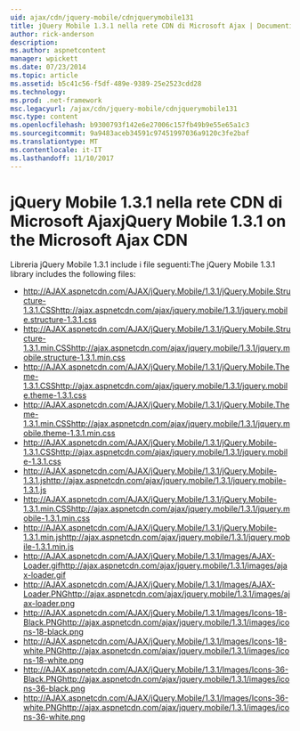 ```yaml
---
uid: ajax/cdn/jquery-mobile/cdnjquerymobile131
title: jQuery Mobile 1.3.1 nella rete CDN di Microsoft Ajax | Documenti Microsoft
author: rick-anderson
description: 
ms.author: aspnetcontent
manager: wpickett
ms.date: 07/23/2014
ms.topic: article
ms.assetid: b5c41c56-f5df-489e-9389-25e2523cdd28
ms.technology: 
ms.prod: .net-framework
msc.legacyurl: /ajax/cdn/jquery-mobile/cdnjquerymobile131
msc.type: content
ms.openlocfilehash: b9300793f142e6e27006c157fb49b9e55e65a1c3
ms.sourcegitcommit: 9a9483aceb34591c97451997036a9120c3fe2baf
ms.translationtype: MT
ms.contentlocale: it-IT
ms.lasthandoff: 11/10/2017
---
```

<a name="jquery-mobile-131-on-the-microsoft-ajax-cdn"></a><span data-ttu-id="fee21-102">jQuery Mobile 1.3.1 nella rete CDN di Microsoft Ajax</span><span class="sxs-lookup"><span data-stu-id="fee21-102">jQuery Mobile 1.3.1 on the Microsoft Ajax CDN</span></span>
====================
<span data-ttu-id="fee21-103">Libreria jQuery Mobile 1.3.1 include i file seguenti:</span><span class="sxs-lookup"><span data-stu-id="fee21-103">The jQuery Mobile 1.3.1 library includes the following files:</span></span>

- <span data-ttu-id="fee21-104">http://AJAX.aspnetcdn.com/AJAX/jQuery.Mobile/1.3.1/jQuery.Mobile.Structure-1.3.1.CSS</span><span class="sxs-lookup"><span data-stu-id="fee21-104">http://ajax.aspnetcdn.com/ajax/jquery.mobile/1.3.1/jquery.mobile.structure-1.3.1.css</span></span>
- <span data-ttu-id="fee21-105">http://AJAX.aspnetcdn.com/AJAX/jQuery.Mobile/1.3.1/jQuery.Mobile.Structure-1.3.1.min.CSS</span><span class="sxs-lookup"><span data-stu-id="fee21-105">http://ajax.aspnetcdn.com/ajax/jquery.mobile/1.3.1/jquery.mobile.structure-1.3.1.min.css</span></span>
- <span data-ttu-id="fee21-106">http://AJAX.aspnetcdn.com/AJAX/jQuery.Mobile/1.3.1/jQuery.Mobile.Theme-1.3.1.CSS</span><span class="sxs-lookup"><span data-stu-id="fee21-106">http://ajax.aspnetcdn.com/ajax/jquery.mobile/1.3.1/jquery.mobile.theme-1.3.1.css</span></span>
- <span data-ttu-id="fee21-107">http://AJAX.aspnetcdn.com/AJAX/jQuery.Mobile/1.3.1/jQuery.Mobile.Theme-1.3.1.min.CSS</span><span class="sxs-lookup"><span data-stu-id="fee21-107">http://ajax.aspnetcdn.com/ajax/jquery.mobile/1.3.1/jquery.mobile.theme-1.3.1.min.css</span></span>
- <span data-ttu-id="fee21-108">http://AJAX.aspnetcdn.com/AJAX/jQuery.Mobile/1.3.1/jQuery.Mobile-1.3.1.CSS</span><span class="sxs-lookup"><span data-stu-id="fee21-108">http://ajax.aspnetcdn.com/ajax/jquery.mobile/1.3.1/jquery.mobile-1.3.1.css</span></span>
- <span data-ttu-id="fee21-109">http://AJAX.aspnetcdn.com/AJAX/jQuery.Mobile/1.3.1/jQuery.Mobile-1.3.1.js</span><span class="sxs-lookup"><span data-stu-id="fee21-109">http://ajax.aspnetcdn.com/ajax/jquery.mobile/1.3.1/jquery.mobile-1.3.1.js</span></span>
- <span data-ttu-id="fee21-110">http://AJAX.aspnetcdn.com/AJAX/jQuery.Mobile/1.3.1/jQuery.Mobile-1.3.1.min.CSS</span><span class="sxs-lookup"><span data-stu-id="fee21-110">http://ajax.aspnetcdn.com/ajax/jquery.mobile/1.3.1/jquery.mobile-1.3.1.min.css</span></span>
- <span data-ttu-id="fee21-111">http://AJAX.aspnetcdn.com/AJAX/jQuery.Mobile/1.3.1/jQuery.Mobile-1.3.1.min.js</span><span class="sxs-lookup"><span data-stu-id="fee21-111">http://ajax.aspnetcdn.com/ajax/jquery.mobile/1.3.1/jquery.mobile-1.3.1.min.js</span></span>
- <span data-ttu-id="fee21-112">http://AJAX.aspnetcdn.com/AJAX/jQuery.Mobile/1.3.1/Images/AJAX-Loader.gif</span><span class="sxs-lookup"><span data-stu-id="fee21-112">http://ajax.aspnetcdn.com/ajax/jquery.mobile/1.3.1/images/ajax-loader.gif</span></span>
- <span data-ttu-id="fee21-113">http://AJAX.aspnetcdn.com/AJAX/jQuery.Mobile/1.3.1/Images/AJAX-Loader.PNG</span><span class="sxs-lookup"><span data-stu-id="fee21-113">http://ajax.aspnetcdn.com/ajax/jquery.mobile/1.3.1/images/ajax-loader.png</span></span>
- <span data-ttu-id="fee21-114">http://AJAX.aspnetcdn.com/AJAX/jQuery.Mobile/1.3.1/Images/Icons-18-Black.PNG</span><span class="sxs-lookup"><span data-stu-id="fee21-114">http://ajax.aspnetcdn.com/ajax/jquery.mobile/1.3.1/images/icons-18-black.png</span></span>
- <span data-ttu-id="fee21-115">http://AJAX.aspnetcdn.com/AJAX/jQuery.Mobile/1.3.1/Images/Icons-18-white.PNG</span><span class="sxs-lookup"><span data-stu-id="fee21-115">http://ajax.aspnetcdn.com/ajax/jquery.mobile/1.3.1/images/icons-18-white.png</span></span>
- <span data-ttu-id="fee21-116">http://AJAX.aspnetcdn.com/AJAX/jQuery.Mobile/1.3.1/Images/Icons-36-Black.PNG</span><span class="sxs-lookup"><span data-stu-id="fee21-116">http://ajax.aspnetcdn.com/ajax/jquery.mobile/1.3.1/images/icons-36-black.png</span></span>
- <span data-ttu-id="fee21-117">http://AJAX.aspnetcdn.com/AJAX/jQuery.Mobile/1.3.1/Images/Icons-36-white.PNG</span><span class="sxs-lookup"><span data-stu-id="fee21-117">http://ajax.aspnetcdn.com/ajax/jquery.mobile/1.3.1/images/icons-36-white.png</span></span>

